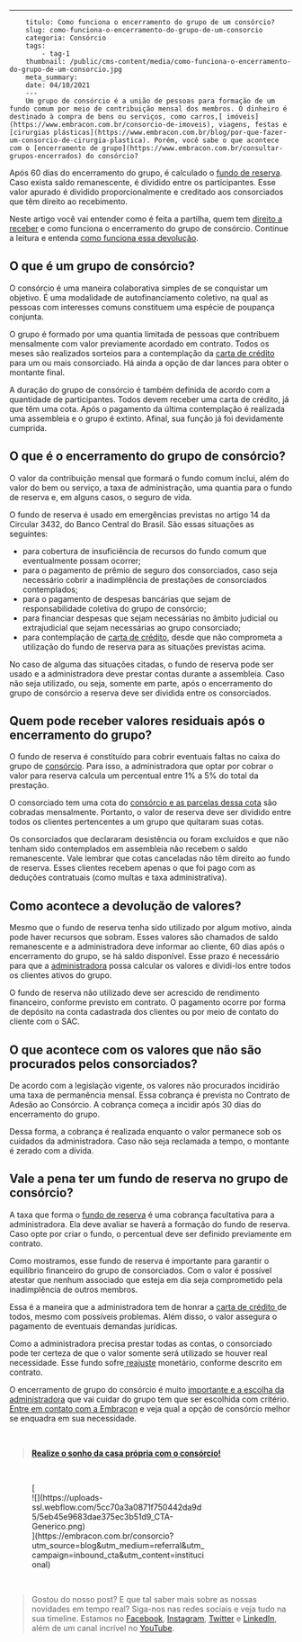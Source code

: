 ---
        titulo: Como funciona o encerramento do grupo de um consórcio?
        slug: como-funciona-o-encerramento-do-grupo-de-um-consorcio
        categoria: Consórcio
        tags:
            - tag-1
        thumbnail: /public/cms-content/media/como-funciona-o-encerramento-do-grupo-de-um-consorcio.jpg
        meta_summary: 
        date: 04/10/2021
        ---
        Um grupo de consórcio é a união de pessoas para formação de um fundo comum por meio de contribuição mensal dos membros. O dinheiro é destinado à compra de bens ou serviços, como carros,[ imóveis](https://www.embracon.com.br/consorcio-de-imoveis), viagens, festas e [cirurgias plásticas](https://www.embracon.com.br/blog/por-que-fazer-um-consorcio-de-cirurgia-plastica). Porém, você sabe o que acontece com o [encerramento de grupo](https://www.embracon.com.br/consultar-grupos-encerrados) do consórcio?

Após 60 dias do encerramento do grupo, é calculado o [fundo de reserva](https://www.embracon.com.br/conhecaoconsorcio/o-que-e-fundo-de-reserva). Caso exista saldo remanescente, é dividido entre os participantes. Esse valor apurado é dividido proporcionalmente e creditado aos consorciados que têm direito ao recebimento.

Neste artigo você vai entender como é feita a partilha, quem tem [direito a receber](https://www.embracon.com.br/blog/cancelar-o-consorcio) e como funciona o encerramento do grupo de consórcio. Continue a leitura e entenda [como funciona essa devolução](https://www.embracon.com.br/blog/entenda-como-funciona-a-devolucao-do-fundo-de-reserva).

O que é um grupo de consórcio?
------------------------------

O consórcio é uma maneira colaborativa simples de se conquistar um objetivo. É uma modalidade de autofinanciamento coletivo, na qual as pessoas com interesses comuns constituem uma espécie de poupança conjunta.

O grupo é formado por uma quantia limitada de pessoas que contribuem mensalmente com valor previamente acordado em contrato. Todos os meses são realizados sorteios para a contemplação da [carta de crédito](https://www.embracon.com.br/conhecaoconsorcio/o-que-e-carta-de-credito) para um ou mais consorciado. Há ainda a opção de dar lances para obter o montante final.

A duração do grupo de consórcio é também definida de acordo com a quantidade de participantes. Todos devem receber uma carta de crédito, já que têm uma cota. Após o pagamento da última contemplação é realizada uma assembleia e o grupo é extinto. Afinal, sua função já foi devidamente cumprida.

O que é o encerramento do grupo de consórcio?
---------------------------------------------

O valor da contribuição mensal que formará o fundo comum inclui, além do valor do bem ou serviço, a taxa de administração, uma quantia para o fundo de reserva e, em alguns casos, o seguro de vida.

O fundo de reserva é usado em emergências previstas no artigo 14 da Circular 3432, do Banco Central do Brasil. São essas situações as seguintes:

- para cobertura de insuficiência de recursos do fundo comum que eventualmente possam ocorrer;
- para o pagamento de prêmio de seguro dos consorciados, caso seja necessário cobrir a inadimplência de prestações de consorciados contemplados;
- para o pagamento de despesas bancárias que sejam de responsabilidade coletiva do grupo de consórcio;
- para financiar despesas que sejam necessárias no âmbito judicial ou extrajudicial que sejam necessárias ao grupo consorciado;
- para contemplação de [carta de crédito](https://www.embracon.com.br/conhecaoconsorcio/o-que-e-carta-de-credito), desde que não comprometa a utilização do fundo de reserva para as situações previstas acima.

No caso de alguma das situações citadas, o fundo de reserva pode ser usado e a administradora deve prestar contas durante a assembleia. Caso não seja utilizado, ou seja, somente em parte, após o encerramento do grupo de consórcio a reserva deve ser dividida entre os consorciados.

Quem pode receber valores residuais após o encerramento do grupo?
-----------------------------------------------------------------

O fundo de reserva é constituído para cobrir eventuais faltas no caixa do grupo de [consórcio](https://www.embracon.com.br/blog/conheca-os-principais-consorcios-de-servicos-embracon). Para isso, a administradora que optar por cobrar o valor para reserva calcula um percentual entre 1% a 5% do total da prestação.

O consorciado tem uma cota do [consórcio e as parcelas dessa cota](https://www.embracon.com.br/blog/como-e-feito-o-pagamento-da-parcela-do-consorcio) são cobradas mensalmente. Portanto, o valor de reserva deve ser dividido entre todos os clientes pertencentes a um grupo que quitaram suas cotas.

Os consorciados que declararam desistência ou foram excluídos e que não tenham sido contemplados em assembleia não recebem o saldo remanescente. Vale lembrar que cotas canceladas não têm direito ao fundo de reserva. Esses clientes recebem apenas o que foi pago com as deduções contratuais (como multas e taxa administrativa).

Como acontece a devolução de valores?
-------------------------------------

Mesmo que o fundo de reserva tenha sido utilizado por algum motivo, ainda pode haver recursos que sobram. Esses valores são chamados de saldo remanescente e a administradora deve informar ao cliente, 60 dias após o encerramento do grupo, se há saldo disponível. Esse prazo é necessário para que a [administradora](https://www.embracon.com.br/blog/afinal-o-que-uma-administradora-de-consorcio-faz) possa calcular os valores e dividi-los entre todos os clientes ativos do grupo.

O fundo de reserva não utilizado deve ser acrescido de rendimento financeiro, conforme previsto em contrato. O pagamento ocorre por forma de depósito na conta cadastrada dos clientes ou por meio de contato do cliente com o SAC.

O que acontece com os valores que não são procurados pelos consorciados?
------------------------------------------------------------------------

De acordo com a legislação vigente, os valores não procurados incidirão uma taxa de permanência mensal. Essa cobrança é prevista no Contrato de Adesão ao Consórcio. A cobrança começa a incidir após 30 dias do encerramento do grupo.

Dessa forma, a cobrança é realizada enquanto o valor permanece sob os cuidados da administradora. Caso não seja reclamada a tempo, o montante é zerado com a dívida.

Vale a pena ter um fundo de reserva no grupo de consórcio?
----------------------------------------------------------

A taxa que forma o [fundo de reserva](https://www.embracon.com.br/conhecaoconsorcio/o-que-e-fundo-de-reserva) é uma cobrança facultativa para a administradora. Ela deve avaliar se haverá a formação do fundo de reserva. Caso opte por criar o fundo, o percentual deve ser definido previamente em contrato.

Como mostramos, esse fundo de reserva é importante para garantir o equilíbrio financeiro do grupo de consorciados. Com o valor é possível atestar que nenhum associado que esteja em dia seja comprometido pela inadimplência de outros membros.

Essa é a maneira que a administradora tem de honrar a [carta de crédito ](https://www.embracon.com.br/conhecaoconsorcio/o-que-e-carta-de-credito)de todos, mesmo com possíveis problemas. Além disso, o valor assegura o pagamento de eventuais demandas jurídicas.

Como a administradora precisa prestar todas as contas, o consorciado pode ter certeza de que o valor somente será utilizado se houver real necessidade. Esse fundo sofre[ reajuste](https://www.embracon.com.br/blog/reajuste-do-consorcio-entenda) monetário, conforme descrito em contrato.

O encerramento de grupo do consórcio é muito [importante e a escolha da administradora](https://www.embracon.com.br/blog/afinal-o-que-uma-administradora-de-consorcio-faz) que vai cuidar do grupo tem que ser escolhida com critério. [Entre em contato com a Embracon](https://www.embracon.com.br/fale-conosco?form-talk=seja_parceiro) e veja qual a opção de consórcio melhor se enquadra em sua necessidade.

‍

> [**Realize o sonho da casa própria com o consórcio!**](https://www.embracon.com.br/consorcio-de-imoveis)

‍

<figure class="w-richtext-figure-type-image w-richtext-align-center" style="max-width:310px">[<div>![](https://uploads-ssl.webflow.com/5cc70a3a0871f750442da9d5/5eb45e9683dae375ec3b51d9_CTA-Generico.png)</div>](https://embracon.com.br/consorcio?utm_source=blog&utm_medium=referral&utm_campaign=inbound_cta&utm_content=institucional)</figure>‍

> Gostou do nosso post? E que tal saber mais sobre as nossas novidades em tempo real? Siga-nos nas redes sociais e veja tudo na sua timeline. Estamos no [Facebook](https://www.facebook.com/embracon/), [Instagram](https://www.instagram.com/embraconoficial/), [Twitter](https://twitter.com/embracon) e [LinkedIn](https://www.linkedin.com/company/1018875/), além de um canal incrível no [YouTube](https://www.youtube.com/channel/UCL-Y0mv9zc73Iek48NLUBzQ).

‍
        